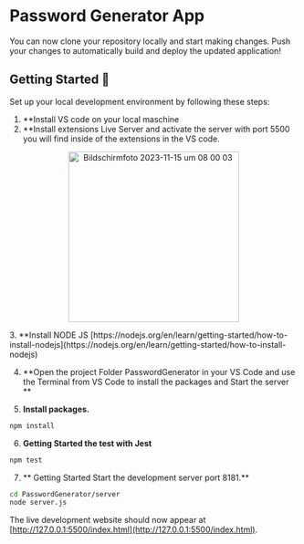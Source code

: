 # Password Generator App

You can now clone your repository locally and start making changes. Push your changes to automatically build and deploy the updated application!


## Getting Started 🚀
Set up your local development environment by following these steps:

1.  **Install VS code on your local maschine
2.  **Install extensions Live Server and activate the server with port 5500 you will find inside of the extensions in the VS code.
<p align="center">
<img width="299" alt="Bildschirmfoto 2023-11-15 um 08 00 03" src="https://github.com/pindorama/passwordGenerator/assets/5707956/e62db520-9dc9-43ce-8286-eb8fdc98e913">
</p>
3.  **Install NODE JS 
[https://nodejs.org/en/learn/getting-started/how-to-install-nodejs](https://nodejs.org/en/learn/getting-started/how-to-install-nodejs)

4.  **Open the project Folder PasswordGenerator in your VS Code and use the Terminal from VS Code to install the packages and Start the server **

5.  **Install packages.**

```bash
npm install 
```

6.  **Getting Started the test with Jest**

```bash
npm test
```

7.  ** Getting Started Start the development server port 8181.**

```bash
cd PasswordGenerator/server
node server.js
```

 The live development website should now appear at [http://127.0.0.1:5500/index.html](http://127.0.0.1:5500/index.html).






